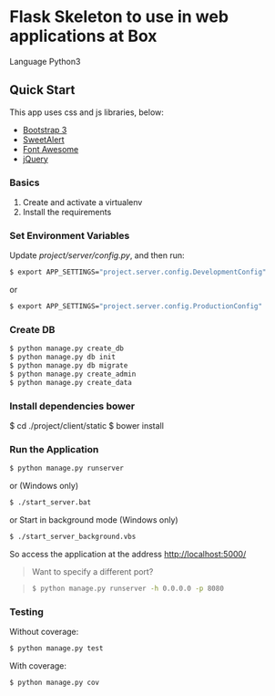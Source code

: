 # Flask Skeleton to use in web applications at Box

Language Python3

## Quick Start

This app uses css and js libraries, below:
 - [Bootstrap 3](http://getbootstrap.com/)
 - [SweetAlert](http://t4t5.github.io/sweetalert/)
 - [Font Awesome](http://fontawesome.io/)
 - [jQuery](https://jquery.com/)

### Basics

1. Create and activate a virtualenv
1. Install the requirements

### Set Environment Variables

Update *project/server/config.py*, and then run:

```sh
$ export APP_SETTINGS="project.server.config.DevelopmentConfig"
```

or

```sh
$ export APP_SETTINGS="project.server.config.ProductionConfig"
```

### Create DB

```sh
$ python manage.py create_db
$ python manage.py db init
$ python manage.py db migrate
$ python manage.py create_admin
$ python manage.py create_data
```

### Install dependencies bower
$ cd ./project/client/static
$ bower install


### Run the Application

```sh
$ python manage.py runserver
```

or (Windows only)

```sh
$ ./start_server.bat
```

or Start in background mode (Windows only)

```sh
$ ./start_server_background.vbs
```

So access the application at the address [http://localhost:5000/](http://localhost:5000/)

> Want to specify a different port?

> ```sh
> $ python manage.py runserver -h 0.0.0.0 -p 8080
> ```

### Testing

Without coverage:

```sh
$ python manage.py test
```

With coverage:

```sh
$ python manage.py cov
```
